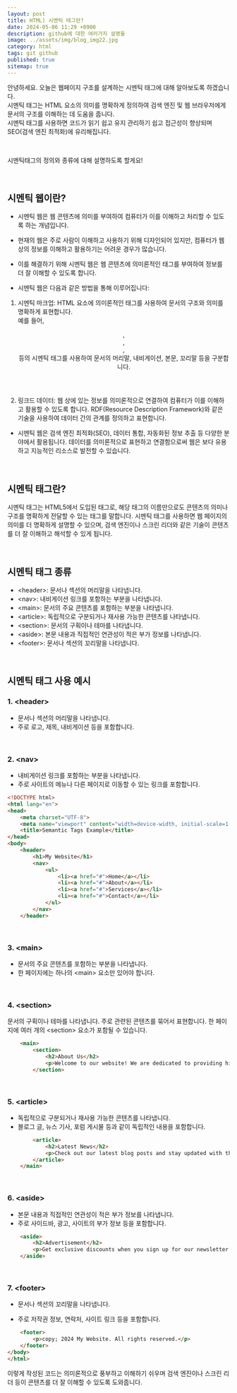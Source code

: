 ```yaml
---
layout: post
title: HTML) 시멘틱 태그란?
date: 2024-05-06 11:29 +0900
description: github에 대한 여러가지 설명들
image: ../assets/img/blog_img22.jpg
category: html
tags: git github
published: true
sitemap: true
---
```


안녕하세요. 오늘은 웹페이지 구조를 설계하는 시멘틱 태그에 대해 알아보도록 하겠습니다.      
시멘틱 태그는 HTML 요소의 의미를 명확하게 정의하여 검색 엔진 및 웹 브라우저에게 문서의 구조를 이해하는 데 도움을 줍니다.     
시멘틱 태그를 사용하면 코드가 읽기 쉽고 유지 관리하기 쉽고 접근성이 향상되며 SEO(검색 엔진 최적화)에 유리해집니다.   

<br>

시멘틱태그의 정의와 종류에 대해 설명하도록 할게요!

<br>

## 시멘틱 웹이란?
- 시멘틱 웹은 웹 콘텐츠에 의미를 부여하여 컴퓨터가 이를 이해하고 처리할 수 있도록 하는 개념입니다.
- 현재의 웹은 주로 사람이 이해하고 사용하기 위해 디자인되어 있지만, 컴퓨터가 웹상의 정보를 이해하고 활용하기는 어려운 경우가 많습니다. 
- 이를 해결하기 위해 시멘틱 웹은 웹 콘텐츠에 의미론적인 태그를 부여하여 정보를 더 잘 이해할 수 있도록 합니다.   

- 시멘틱 웹은 다음과 같은 방법을 통해 이루어집니다:   

1. 시멘틱 마크업: HTML 요소에 의미론적인 태그를 사용하여 문서의 구조와 의미를 명확하게 표현합니다.    
예를 들어, <header>, <nav>, <article>, <footer> 등의 시멘틱 태그를 사용하여 문서의 머리말, 내비게이션, 본문, 꼬리말 등을 구분합니다.

2. 링크드 데이터: 웹 상에 있는 정보를 의미론적으로 연결하여 컴퓨터가 이를 이해하고 활용할 수 있도록 합니다. RDF(Resource Description Framework)와 같은 기술을 사용하여 데이터 간의 관계를 정의하고 표현합니다.

- 시멘틱 웹은 검색 엔진 최적화(SEO), 데이터 통합, 자동화된 정보 추출 등 다양한 분야에서 활용됩니다. 데이터를 의미론적으로 표현하고 연결함으로써 웹은 보다 유용하고 지능적인 리소스로 발전할 수 있습니다.

<br>

## 시멘틱 태그란?
시멘틱 태그는 HTML5에서 도입된 태그로, 해당 태그의 이름만으로도 콘텐츠의 의미나 구조를 명확하게 전달할 수 있는 태그를 말합니다. 시멘틱 태그를 사용하면 웹 페이지의 의미를 더 명확하게 설명할 수 있으며, 검색 엔진이나 스크린 리더와 같은 기술이 콘텐츠를 더 잘 이해하고 해석할 수 있게 됩니다.

<br>

## 시멘틱 태그 종류
- &lt;header&gt;: 문서나 섹션의 머리말을 나타냅니다.
- &lt;nav&gt;: 내비게이션 링크를 포함하는 부분을 나타냅니다.
- &lt;main&gt;: 문서의 주요 콘텐츠를 포함하는 부분을 나타냅니다.
- &lt;article&gt;: 독립적으로 구분되거나 재사용 가능한 콘텐츠를 나타냅니다.
- &lt;section&gt;: 문서의 구획이나 테마를 나타냅니다.
- &lt;aside&gt;: 본문 내용과 직접적인 연관성이 적은 부가 정보를 나타냅니다.
- &lt;footer&gt;: 문서나 섹션의 꼬리말을 나타냅니다.

<br>

## 시멘틱 태그 사용 예시

### 1. &lt;header&gt;
- 문서나 섹션의 머리말을 나타냅니다.
- 주로 로고, 제목, 내비게이션 등을 포함합니다.

<br>

### 2. &lt;nav&gt;
- 내비게이션 링크를 포함하는 부분을 나타냅니다.
- 주로 사이트의 메뉴나 다른 페이지로 이동할 수 있는 링크를 포함합니다.

````html
<!DOCTYPE html>
<html lang="en">
<head>
    <meta charset="UTF-8">
    <meta name="viewport" content="width=device-width, initial-scale=1.0">
    <title>Semantic Tags Example</title>
</head>
<body>
    <header>
        <h1>My Website</h1>
        <nav>
            <ul>
                <li><a href="#">Home</a></li>
                <li><a href="#">About</a></li>
                <li><a href="#">Services</a></li>
                <li><a href="#">Contact</a></li>
            </ul>
        </nav>
    </header>
````

<br>

### 3. &lt;main&gt;
- 문서의 주요 콘텐츠를 포함하는 부분을 나타냅니다.
- 한 페이지에는 하나의 &lt;main&gt; 요소만 있어야 합니다.

<br>

### 4. &lt;section&gt;
문서의 구획이나 테마를 나타냅니다.
주로 관련된 콘텐츠를 묶어서 표현합니다. 한 페이지에 여러 개의 &lt;section&gt; 요소가 포함될 수 있습니다.

````html
    <main>
        <section>
            <h2>About Us</h2>
            <p>Welcome to our website! We are dedicated to providing high-quality services to our customers.</p>
        </section>
````

<br>

### 5. &lt;article&gt;
- 독립적으로 구분되거나 재사용 가능한 콘텐츠를 나타냅니다.
- 블로그 글, 뉴스 기사, 포럼 게시물 등과 같이 독립적인 내용을 포함합니다.
````html
        <article>
            <h2>Latest News</h2>
            <p>Check out our latest blog posts and stay updated with the latest news in our industry.</p>
        </article>
    </main>
````

<br>


### 6. &lt;aside&gt;
- 본문 내용과 직접적인 연관성이 적은 부가 정보를 나타냅니다.
- 주로 사이드바, 광고, 사이트의 부가 정보 등을 포함합니다.
````html
    <aside>
        <h2>Advertisement</h2>
        <p>Get exclusive discounts when you sign up for our newsletter!</p>
    </aside>
````

<br>

### 7. &lt;footer&gt;
- 문서나 섹션의 꼬리말을 나타냅니다.

- 주로 저작권 정보, 연락처, 사이트 링크 등을 포함합니다.

````html
    <footer>
        <p>copy; 2024 My Website. All rights reserved.</p>
    </footer>
</body>
</html>
````
이렇게 작성된 코드는 의미론적으로 풍부하고 이해하기 쉬우며 검색 엔진이나 스크린 리더 등이 콘텐츠를 더 잘 이해할 수 있도록 도와줍니다.
